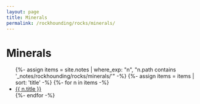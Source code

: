 ```yaml
---
layout: page
title: Minerals
permalink: /rockhounding/rocks/minerals/
---
```


<h1>Minerals</h1>

<ul>
  {%- assign items = site.notes | where_exp: "n", "n.path contains '_notes/rockhounding/rocks/minerals/'" -%}
  {%- assign items = items | sort: 'title' -%}
  {%- for n in items -%}
    <li><a class="internal-link" href="{{ n.url | relative_url }}">{{ n.title }}</a></li>
  {%- endfor -%}
</ul>

